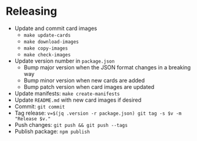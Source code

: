# Releasing

- Update and commit card images
  - `make update-cards`
  - `make download-images`
  - `make copy-images`
  - `make check-images`
- Update version number in `package.json`
  - Bump major version when the JSON format changes in a breaking way
  - Bump minor version when new cards are added
  - Bump patch version when card images are updated
- Update manifests: `make create-manifests`
- Update `README.md` with new card images if desired
- Commit: `git commit`
- Tag release: `v=$(jq .version -r package.json) git tag -s $v -m "Release $v."`
- Push changes: `git push && git push --tags`
- Publish package: `npm publish`
